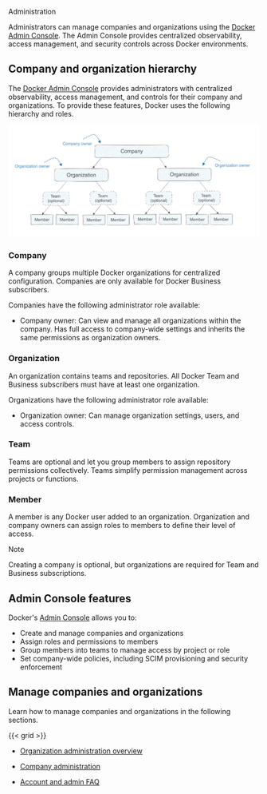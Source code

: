 Administration


Administrators can manage companies and organizations using the
[Docker Admin Console](https://app.docker.com/admin). The Admin Console
provides centralized observability, access management, and security controls
across Docker environments.

## Company and organization hierarchy

The [Docker Admin Console](https://app.docker.com/admin) provides administrators with centralized observability, access management, and controls for their company and organizations. To provide these features, Docker uses the following hierarchy and roles.

![Diagram showing Docker’s administration hierarchy with Company at the top, followed by Organizations, Teams, and Members](./images/docker-admin-structure.webp)

### Company

A company groups multiple Docker organizations for centralized configuration.
Companies are only available for Docker Business subscribers.

Companies have the following administrator role available:

- Company owner: Can view and manage all organizations within the company.
Has full access to company-wide settings and inherits the same permissions as
organization owners.

### Organization

An organization contains teams and repositories. All Docker Team and Business
subscribers must have at least one organization.

Organizations have the following administrator role available:

- Organization owner: Can manage organization settings, users, and access
controls.

### Team

Teams are optional and let you group members to assign repository permissions
collectively. Teams simplify permission management across projects
or functions.

### Member

A member is any Docker user added to an organization. Organization and company
owners can assign roles to members to define their level of access.

> [!NOTE]
>
> Creating a company is optional, but organizations are required for Team and
Business subscriptions.

## Admin Console features

Docker's [Admin Console](https://app.docker.com/admin) allows you to:

- Create and manage companies and organizations
- Assign roles and permissions to members
- Group members into teams to manage access by project or role
- Set company-wide policies, including SCIM provisioning and security
enforcement

## Manage companies and organizations

Learn how to manage companies and organizations in the following sections.

{{< grid >}}



- [Organization administration overview](https://docs.docker.com/admin/organization/)

- [Company administration](https://docs.docker.com/admin/company/)

- [Account and admin FAQ](https://docs.docker.com)
